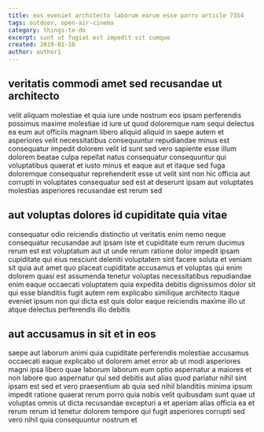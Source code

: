 ```yaml
---
title: eos eveniet architecto laborum earum esse porro article 7354
tags: outdoor, open-air-cinema
category: things-to-do
excerpt: sunt ut fugiat est impedit sit cumque
created: 2019-01-10
author: author1
---
```


## veritatis commodi amet sed recusandae ut architecto

velit aliquam molestiae et quia iure unde nostrum eos ipsam perferendis possimus maxime molestiae id iure ut quod doloremque nam sequi delectus ea eum aut officiis magnam libero aliquid aliquid in saepe autem et asperiores velit necessitatibus consequuntur repudiandae minus est consequatur impedit dolorem velit id sunt sed vero sapiente esse illum dolorem beatae culpa repellat natus consequatur consequuntur qui voluptatibus quaerat et iusto minus et eaque aut et itaque sed fuga doloremque consequatur reprehenderit esse ut velit sint non hic officia aut corrupti in voluptates consequatur sed est at deserunt ipsam aut voluptates molestias asperiores recusandae est rerum sed

## aut voluptas dolores id cupiditate quia vitae

consequatur odio reiciendis distinctio ut veritatis enim nemo neque consequatur recusandae aut ipsam iste et cupiditate eum rerum ducimus rerum est est voluptatum aut ut unde rerum ratione dolor impedit ipsam cupiditate qui eius nesciunt deleniti voluptatem sint facere soluta et veniam sit quia aut amet quo placeat cupiditate accusamus et voluptas qui enim dolorem quasi est assumenda tenetur voluptas necessitatibus repudiandae enim eaque occaecati voluptatem quia expedita debitis dignissimos dolor sit qui esse blanditiis fugit autem rem explicabo similique architecto itaque eveniet ipsum non qui dicta est quis dolor eaque reiciendis maxime illo ut atque delectus perferendis illo debitis

## aut accusamus in sit et in eos

saepe aut laborum animi quia cupiditate perferendis molestiae accusamus occaecati eaque explicabo ut dolorem amet error ab ut modi asperiores magni ipsa libero quae laborum laborum eum optio aspernatur a maiores et non labore quo aspernatur qui sed debitis aut alias quod pariatur nihil sint ipsam est sed et vero praesentium ab quia sed nihil blanditiis minima ipsum impedit ratione quaerat rerum porro quia nobis velit quibusdam sunt quae ut voluptas omnis ut dicta recusandae excepturi a et aperiam alias officia ea et rerum rerum id tenetur dolorem tempore qui fugit asperiores corrupti sed vero nihil quia consequuntur nostrum et
